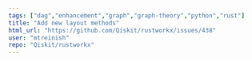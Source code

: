 ```yaml
---
tags: ["dag","enhancement","graph","graph-theory","python","rust"]
title: "Add new layout methods"
html_url: "https://github.com/Qiskit/rustworkx/issues/438"
user: "mtreinish"
repo: "Qiskit/rustworkx"
---
```


